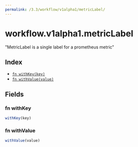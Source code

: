 ```yaml
---
permalink: /3.3/workflow/v1alpha1/metricLabel/
---
```


# workflow.v1alpha1.metricLabel

"MetricLabel is a single label for a prometheus metric"

## Index

* [`fn withKey(key)`](#fn-withkey)
* [`fn withValue(value)`](#fn-withvalue)

## Fields

### fn withKey

```ts
withKey(key)
```



### fn withValue

```ts
withValue(value)
```

